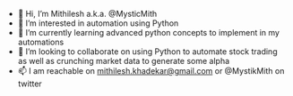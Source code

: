 - 👋 Hi, I’m Mithilesh a.k.a. @MysticMith
- 👀 I’m interested in automation using Python
- 🌱 I’m currently learning advanced python concepts to implement in my automations
- 💞️ I’m looking to collaborate on using Python to automate stock trading as well as crunching market data to generate some alpha
- 📫 I am reachable on mithilesh.khadekar@gmail.com or @MystikMith on twitter

<!---
MysticMith/MysticMith is a ✨ special ✨ repository because its `README.md` (this file) appears on your GitHub profile.
You can click the Preview link to take a look at your changes.
--->
